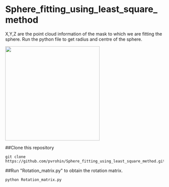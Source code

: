 # Sphere_fitting_using_least_square_method

X,Y,Z are the point cloud information of the mask to which we are fitting the sphere.
Run the python file to get radius and centre of the sphere.

<img src="spherefitting.JPG" width="300">

##Clone this repository

```
git clone https://github.com/pvrohin/Sphere_fitting_using_least_square_method.git
```

##Run "Rotation_matrix.py" to obtain the rotation matrix.

```
python Rotation_matrix.py
```
